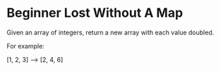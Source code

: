# Beginner Lost Without A Map

Given an array of integers, return a new array with each value doubled.

For example:

[1, 2, 3] --> [2, 4, 6]
